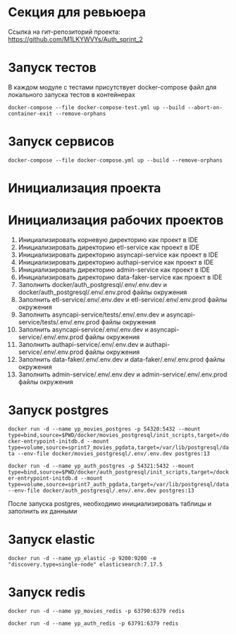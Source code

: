 # Секция для ревьюера

Ссылка на гит-репозиторий проекта: 
https://github.com/M1LKYWVYs/Auth_sprint_2

# Запуск тестов

В каждом модуле с тестами присутствует docker-compose файл для локального запуска тестов в контейнерах

`docker-compose --file docker-compose-test.yml up --build --abort-on-container-exit --remove-orphans`

# Запуск сервисов
`docker-compose --file docker-compose.yml up --build --remove-orphans`


# Инициализация проекта

# Инициализация рабочих проектов

1. Инициализировать корневую директорию как проект в IDE
2. Инициализировать директорию etl-service как проект в IDE
3. Инициализировать директорию asyncapi-service как проект в IDE
4. Инициализировать директорию authapi-service как проект в IDE
5. Инициализировать директорию admin-service как проект в IDE
6. Инициализировать директорию data-faker-service как проект в IDE
7. Заполнить docker/auth_postgresql/.env/.env.dev и docker/auth_postgresql/.env/.env.prod файлы окружения
8. Заполнить etl-service/.env/.env.dev и etl-service/.env/.env.prod файлы окружения
9. Заполнить asyncapi-service/tests/.env/.env.dev и asyncapi-service/tests/.env/.env.prod файлы окружения
10. Заполнить asyncapi-service/.env/.env.dev и asyncapi-service/.env/.env.prod файлы окружения
11. Заполнить authapi-service/.env/.env.dev и authapi-service/.env/.env.prod файлы окружения
12. Заполнить data-faker/.env/.env.dev и data-faker/.env/.env.prod файлы окружения
13. Заполнить admin-service/.env/.env.dev и admin-service/.env/.env.prod файлы окружения

# Запуск postgres

`docker run -d --name yp_movies_postgres -p 54320:5432 --mount type=bind,source=$PWD/docker/movies_postgresql/init_scripts,target=/docker-entrypoint-initdb.d --mount type=volume,source=sprint7_movies_pgdata,target=/var/lib/postgresql/data --env-file docker/movies_postgresql/.env/.env.dev postgres:13`

`docker run -d --name yp_auth_postgres -p 54321:5432 --mount type=bind,source=$PWD/docker/auth_postgresql/init_scripts,target=/docker-entrypoint-initdb.d --mount type=volume,source=sprint7_auth_pgdata,target=/var/lib/postgresql/data --env-file docker/auth_postgresql/.env/.env.dev postgres:13`

После запуска postgres, необходимо инициализировать таблицы и заполнить их данными

# Запуск elastic

`docker run -d --name yp_elastic -p 9200:9200 -e "discovery.type=single-node" elasticsearch:7.17.5`


# Запуск redis

`docker run -d --name yp_movies_redis -p 63790:6379 redis`

`docker run -d --name yp_auth_redis -p 63791:6379 redis`
